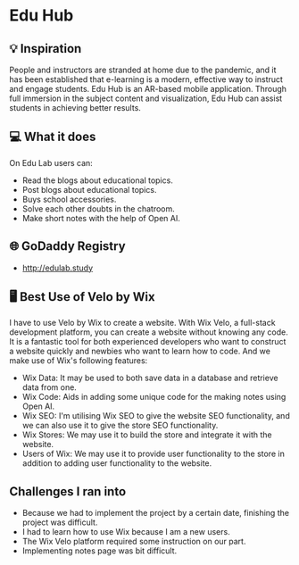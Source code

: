 # Edu Hub

## 💡 Inspiration

People and instructors are stranded at home due to the pandemic, and it has been established that e-learning is a modern, effective way to instruct and engage students. Edu Hub is an AR-based mobile application. Through full immersion in the subject content and visualization, Edu Hub can assist students in achieving better results.

## 💻 What it does

On Edu Lab users can:
- Read the blogs about educational topics.
- Post blogs about educational topics.
- Buys school accessories.
- Solve each other doubts in the chatroom.
- Make short notes with the help of Open AI.

## 🌐 GoDaddy Registry
- http://edulab.study

## 🖥️ Best Use of Velo by Wix

I have to use Velo by Wix to create a website. With Wix Velo, a full-stack development platform, you can create a website without knowing any code. It is a fantastic tool for both experienced developers who want to construct a website quickly and newbies who want to learn how to code. And we make use of Wix's following features:
- Wix Data: It may be used to both save data in a database and retrieve data from one.
- Wix Code: Aids in adding some unique code for the making notes using Open AI.
- Wix SEO: I'm utilising Wix SEO to give the website SEO functionality, and we can also use it to give the store SEO functionality.
- Wix Stores: We may use it to build the store and integrate it with the website.
- Users of Wix: We may use it to provide user functionality to the store in addition to adding user functionality to the website.

## Challenges I ran into
- Because we had to implement the project by a certain date, finishing the project was difficult.
- I had to learn how to use Wix because I am a new users.
- The Wix Velo platform required some instruction on our part.
- Implementing notes page was bit difficult.